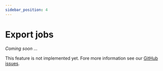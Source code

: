 ```yaml
---
sidebar_position: 4
---
```


# Export jobs

_Coming soon ..._

This feature is not implemented yet. Fore more information see our [GitHub issues](https://github.com/Embloy/Embloy-Core-Server/issues).
